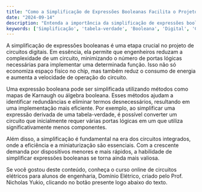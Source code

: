 ```yaml
---
title: "Como a Simplificação de Expressões Booleanas Facilita o Projeto de Circuitos Digitais?"
date: "2024-09-14"
description: "Entenda a importância da simplificação de expressões booleanas no projeto de circuitos digitais e como isso impacta a eficiência dos sistemas."
keywords: ['Simplificação', 'tabela-verdade', 'Booleana', 'Digital', 'Circuitos Digitais']
---
```


A simplificação de expressões booleanas é uma etapa crucial no projeto de circuitos digitais. Em essência, ela permite que engenheiros reduzam a complexidade de um circuito, minimizando o número de portas lógicas necessárias para implementar uma determinada função. Isso não só economiza espaço físico no chip, mas também reduz o consumo de energia e aumenta a velocidade de operação do circuito.

Uma expressão booleana pode ser simplificada utilizando métodos como mapas de Karnaugh ou álgebra booleana. Esses métodos ajudam a identificar redundâncias e eliminar termos desnecessários, resultando em uma implementação mais eficiente. Por exemplo, ao simplificar uma expressão derivada de uma tabela-verdade, é possível converter um circuito que inicialmente requer várias portas lógicas em um que utiliza significativamente menos componentes.

Além disso, a simplificação é fundamental na era dos circuitos integrados, onde a eficiência e a miniaturização são essenciais. Com a crescente demanda por dispositivos menores e mais rápidos, a habilidade de simplificar expressões booleanas se torna ainda mais valiosa.

Se você gostou deste conteúdo, conheça o curso online de circuitos elétricos para alunos de engenharia, Domínio Elétrico, criado pelo Prof. Nicholas Yukio, clicando no botão presente logo abaixo do texto.
